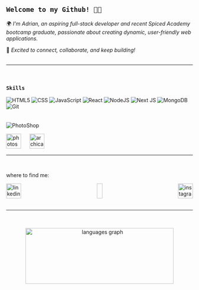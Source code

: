 ## `Welcome to my Github! 😶‍🌫️`

🌍 *I'm Adrian, an aspiring full-stack developer and recent Spiced Academy bootcamp graduate, passionate about creating dynamic, user-friendly web applications.*

🚀 *Excited to connect, collaborate, and keep building!*
<br />
<br />
<hr>
<br />

### `Skills`
![HTML5](https://img.shields.io/badge/html5-%23E34F26.svg?style=for-the-badge&logo=html5&logoColor=white)
![CSS](https://img.shields.io/badge/CSS3-1572B6?style=for-the-badge&logo=css3&logoColor=white)
![JavaScript](https://img.shields.io/badge/Javascript-F7DF1E?logo=javascript&logoColor=black&style=for-the-badge)
![React](https://img.shields.io/badge/react-%2320232a.svg?style=for-the-badge&logo=react&logoColor=%2361DAFB)
![NodeJS](https://img.shields.io/badge/node.js-6DA55F?style=for-the-badge&logo=node.js&logoColor=white)
![Next JS](https://img.shields.io/badge/Next-black?style=for-the-badge&logo=next.js&logoColor=white)
![MongoDB](https://img.shields.io/badge/MongoDB-%234ea94b.svg?style=for-the-badge&logo=mongodb&logoColor=white)
![Git](https://img.shields.io/badge/git-%23F05033.svg?style=for-the-badge&logo=git&logoColor=white)
<br>
<br>
<br>
![PhotoShop](https://img.shields.io/badge/adobe%20photoshop-000?style=for-the-badge&logo=adobe%20photoshop)


  <img src="https://cdn.jsdelivr.net/gh/devicons/devicon/icons/illustrator/illustrator-plain.svg" height="40" alt="photoshop logo"  />
     <img width="15" />
      <img src="https://findvectorlogo.com/wp-content/uploads/2022/04/archicad-vector-logo-2022.png" height="40" alt="archicad"  />

<br>
<hr>
<br>
<p>where to find me:</p>
<div style="display: flex; justify-content: space-between; align="center;">
  <a href="https://www.linkedin.com/in/adrian-ricken/" target="_blank">
    <img src="https://upload.wikimedia.org/wikipedia/commons/8/81/LinkedIn_icon.svg" height="40" alt="linkedin"  />
  </a>
  <img width="15" />
  <a href="https://www.instagram.com/adrianoparmigiano/" target="_blank">
    <img src="https://raw.githubusercontent.com/maurodesouza/profile-readme-generator/master/src/assets/icons/social/instagram/default.svg" height="40" alt="instagram"  />
  </a>
</div>
<br>
<hr>
<br>
<br>
<div align="center";>
  <img src="https://github-readme-stats.vercel.app/api/top-langs?username=adrianricken&locale=en&hide_title=false&layout=compact&card_width=320&langs_count=5&theme=default&hide_border=false&order=2" height="150" width="400" alt="languages graph"  />
</div>

###

###

###


###
